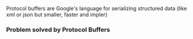 Protocol buffers are Google's language for serializing structured data (like xml or json but smaller, faster and impler)

### Problem solved by Protocol Buffers
